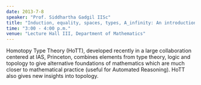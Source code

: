 ```yaml
---
date: 2013-7-8
speaker: "Prof. Siddhartha Gadgil IISc"
title: "Induction, equality, spaces, types, A_infinity: An introduction to HoTT"
time: "3:00 - 4:00 p.m." 
venue: "Lecture Hall III, Department of Mathematics"
---
```

Homotopy Type Theory (HoTT), developed recently in a large collaboration centered at IAS, Princeton, combines elements from type theory, logic and topology to give alternative foundations of mathematics which are much closer to mathematical practice (useful for Automated Reasoning). HoTT also gives new insights into topology.
